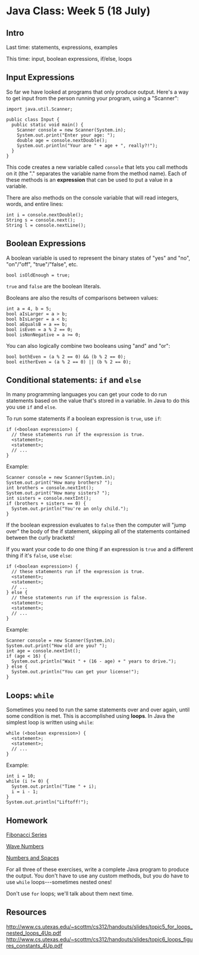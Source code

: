 # Java Class: Week 5 (18 July)

## Intro

Last time: statements, expressions, examples

This time: input, boolean expressions, if/else, loops

## Input Expressions

So far we have looked at programs that only produce output. Here's a way to get
input from the person running your program, using a "Scanner":

    import java.util.Scanner;

    public class Input {
      public static void main() {
        Scanner console = new Scanner(System.in);
        System.out.print("Enter your age: ");
        double age = console.nextDouble();
        System.out.println("Your are " + age + ", really?!");
      }
    }

This code creates a new variable called ``console`` that lets you call methods
on it (the "." separates the variable name from the method name). Each of these
methods is an **expression** that can be used to put a value in a variable.

There are also methods on the console variable that will read integers, words,
and entire lines:

    int i = console.nextDouble();
    String s = console.next();
    String l = console.nextLine();

## Boolean Expressions

A boolean variable is used to represent the binary states of "yes" and "no",
"on"/"off", "true"/"false", etc.

    bool isOldEnough = true;

``true`` and ``false`` are the boolean literals.

Booleans are also the results of comparisons between values:

    int a = 4, b = 5;
    bool aIsLarger = a > b;
    bool bIsLarger = a < b;
    bool aEqualsB = a == b;
    bool isEven = a % 2 == 0;
    bool isNonNegative = a >= 0;

You can also logically combine two booleans using "and" and "or":

    bool bothEven = (a % 2 == 0) && (b % 2 == 0);
    bool eitherEven = (a % 2 == 0) || (b % 2 == 0);

## Conditional statements: ``if`` and ``else``

In many programming languages you can get your code to do run statements based
on the value that's stored in a variable. In Java to do this you use ``if`` and
``else``.

To run some statements if a boolean expression is ``true``, use ``if``:

    if (<boolean expression>) {
      // these statements run if the expression is true.
      <statement>;
      <statement>;
      // ...
    }

Example:

    Scanner console = new Scanner(System.in);
    System.out.print("How many brothers? ");
    int brothers = console.nextInt();
    System.out.print("How many sisters? ");
    int sisters = console.nextInt();
    if (brothers + sisters == 0) {
      System.out.println("You're an only child.");
    }

If the boolean expression evaluates to ``false`` then the computer will "jump
over" the body of the if statement, skipping all of the statements contained
between the curly brackets!

If you want your code to do one thing if an expression is ``true`` and a
different thing if it's ``false``, use ``else``:

    if (<boolean expression>) {
      // these statements run if the expression is true.
      <statement>;
      <statement>;
      // ...
    } else {
      // these statements run if the expression is false.
      <statement>;
      <statement>;
      // ...
    }

Example:

    Scanner console = new Scanner(System.in);
    System.out.print("How old are you? ");
    int age = console.nextInt();
    if (age < 16) {
      System.out.println("Wait " + (16 - age) + " years to drive.");
    } else {
      System.out.println("You can get your license!");
    }

## Loops: ``while``

Sometimes you need to run the same statements over and over again, until some
condition is met. This is accomplished using **loops**. In Java the simplest
loop is written using ``while``:

    while (<boolean expression>) {
      <statement>;
      <statement>;
      // ...
    }

Example:

    int i = 10;
    while (i != 0) {
      System.out.println("Time " + i);
      i = i - 1;
    }
    System.out.println("Liftoff!");

## Homework

[Fibonacci Series](http://practiceit.cs.washington.edu/problem.jsp?category=Building+Java+Programs,+3rd+edition/BJP3+Chapter+2&problem=bjp3-2-e3-fibonacci)

[Wave Numbers](http://practiceit.cs.washington.edu/problem.jsp?category=Building+Java+Programs,+3rd+edition/BJP3+Chapter+2&problem=bjp3-2-e9-waveNumbers40)

[Numbers and Spaces](http://practiceit.cs.washington.edu/problem.jsp?category=Building+Java+Programs,+3rd+edition/BJP3+Chapter+2&problem=bjp3-2-e8-spacesAndNumbers)

For all three of these exercises, write a complete Java program to produce the
output. You don't have to use any custom methods, but you do have to use
``while`` loops---sometimes nested ones!

Don't use ``for`` loops; we'll talk about them next time.

## Resources

http://www.cs.utexas.edu/~scottm/cs312/handouts/slides/topic5_for_loops_nested_loops_4Up.pdf
http://www.cs.utexas.edu/~scottm/cs312/handouts/slides/topic6_loops_figures_constants_4Up.pdf
